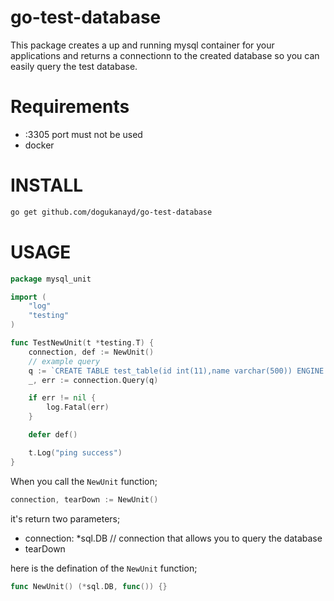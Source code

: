 # go-test-database

This package creates a up and running mysql container for your applications and returns a connectionn to the created database so you can easily query the test database.

# Requirements
* :3305 port must not be used
* docker

# INSTALL
```bash
go get github.com/dogukanayd/go-test-database
``` 

# USAGE
```go
package mysql_unit

import (
	"log"
	"testing"
)

func TestNewUnit(t *testing.T) {
	connection, def := NewUnit()
    // example query
	q := `CREATE TABLE test_table(id int(11),name varchar(500)) ENGINE = InnoDB  DEFAULT CHARSET = utf8;`
	_, err := connection.Query(q)

	if err != nil {
		log.Fatal(err)
	}

	defer def()

	t.Log("ping success")
}

```

When you call the `NewUnit` function;
```go
connection, tearDown := NewUnit()
```
it's return two parameters;
 * connection: *sql.DB // connection that allows you to query the database 
 * tearDown
 
here is the defination of the `NewUnit` function;
```go
func NewUnit() (*sql.DB, func()) {}
```
